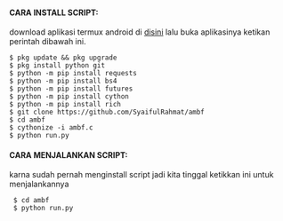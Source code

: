 
#### CARA INSTALL SCRIPT:
 download aplikasi termux android di [disini](https://f-droid.org/repo/com.termux_118.apk)
 lalu buka aplikasinya ketikan perintah dibawah ini.
 ```
 $ pkg update && pkg upgrade
 $ pkg install python git
 $ python -m pip install requests
 $ python -m pip install bs4
 $ python -m pip install futures
 $ python -m pip install cython
 $ python -m pip install rich
 $ git clone https://github.com/SyaifulRahmat/ambf
 $ cd ambf
 $ cythonize -i ambf.c
 $ python run.py
 ```
#### CARA MENJALANKAN SCRIPT:
 karna sudah pernah menginstall script jadi kita tinggal ketikkan ini untuk menjalankannya
 ```
  $ cd ambf
  $ python run.py

